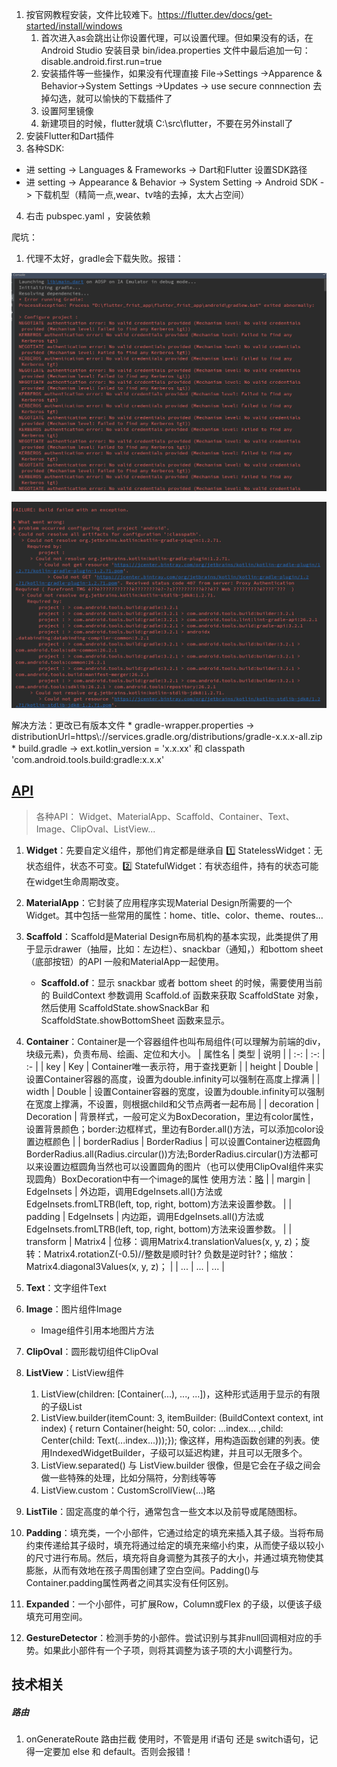 1. 按官网教程安装，文件比较难下。https://flutter.dev/docs/get-started/install/windows
   1. 首次进入as会跳出让你设置代理，可以设置代理。但如果没有的话，在 Android Studio 安装目录 bin/idea.properties 文件中最后追加一句：disable.android.first.run=true
   2. 安装插件等一些操作，如果没有代理直接 File->Settings
  ->Apparence & Behavior->System Settings 
    ->Updates  -> use secure connnection  去掉勾选，就可以愉快的下载插件了
   3. 设置阿里镜像
   4. 新建项目的时候，flutter就填 C:\src\flutter，不要在另外install了
2. 安装Flutter和Dart插件
3. 各种SDK:
  * 进 setting -> Languages & Frameworks -> Dart和Flutter 设置SDK路径
  * 进 setting -> Appearance & Behavior -> System Setting -> Android SDK -> 下载机型（精简一点,wear、tv啥的去掉，太大占空间）

4. 右击 pubspec.yaml ，安装依赖
		



爬坑：
1. 代理不太好，gradle会下载失败。报错：
  <p align="center">
  <img src="https://github.com/jimwong666/FEstart/blob/master/knowledge/flutter/img/flutter_error_1.png" alt="flutter爬坑1">
  </p>
  <p align="center">
  <img src="https://github.com/jimwong666/FEstart/blob/master/knowledge/flutter/img/flutter_error_2.png" alt="flutter爬坑2">
  </p>
  解决方法：更改已有版本文件
  * gradle-wrapper.properties -> distributionUrl=https\://services.gradle.org/distributions/gradle-x.x.x-all.zip 
  * build.gradle -> ext.kotlin_version = 'x.x.xx' 和 classpath 'com.android.tools.build:gradle:x.x.x'


## [API](https://blog.csdn.net/u013600907/article/details/100098082 "flutter-API")
> 各种API： Widget、MaterialApp、Scaffold、Container、Text、Image、ClipOval、ListView...
1. **Widget**：先要自定义组件，那他们肯定都是继承自 1️⃣ StatelessWidget：无状态组件，状态不可变。2️⃣ StatefulWidget：有状态组件，持有的状态可能在widget生命周期改变。
2. **MaterialApp**：它封装了应用程序实现Material Design所需要的一个Widget。其中包括一些常用的属性：home、title、color、theme、routes...
3. **Scaffold**：Scaffold是Material Design布局机构的基本实现，此类提供了用于显示drawer（抽屉，比如：左边栏）、snackbar（通知，）和bottom sheet（底部按钮）的API 一般和MaterialApp一起使用。
   * **Scaffold.of**：显示 snackbar 或者 bottom sheet 的时候，需要使用当前的 BuildContext 参数调用 Scaffold.of 函数来获取 ScaffoldState 对象，然后使用 ScaffoldState.showSnackBar 和 ScaffoldState.showBottomSheet 函数来显示。
4. **Container**：Container是一个容器组件也叫布局组件(可以理解为前端的div，块级元素)，负责布局、绘画、定位和大小。
    | 属性名 | 类型 | 说明 |
    | :-: | :-: | :- |
    | key | Key | Container唯一表示符，用于查找更新 |
    | height | Double | 设置Container容器的高度，设置为double.infinity可以强制在高度上撑满 |
    | width | Double | 设置Container容器的宽度，设置为double.infinity可以强制在宽度上撑满，不设置，则根据child和父节点两者一起布局 |
    | decoration | Decoration | 背景样式，一般可定义为BoxDecoration，里边有color属性，设置背景颜色；border:边框样式，里边有Border.all()方法，可以添加color设置边框颜色 |
    | borderRadius | BorderRadius | 可以设置Container边框圆角BorderRadius.all(Radius.circular())方法;BorderRadius.circular()方法都可以来设置边框圆角当然也可以设置圆角的图片（也可以使用ClipOval组件来实现圆角）BoxDecoration中有一个image的属性 使用方法：[略](https://blog.csdn.net/u013600907/article/details/100098082 "点击查看") |
    | margin | EdgeInsets | 外边距，调用EdgeInsets.all()方法或EdgeInsets.fromLTRB(left, top, right, bottom)方法来设置参数。 |
    | padding | EdgeInsets | 内边距，调用EdgeInsets.all()方法或EdgeInsets.fromLTRB(left, top, right, bottom)方法来设置参数。 |
    | transform | Matrix4 | 位移：调用Matrix4.translationValues(x, y, z)；旋转：Matrix4.rotationZ(-0.5)//整数是顺时针? 负数是逆时针?；缩放：Matrix4.diagonal3Values(x, y, z)； |
    | ... | ... | ... |

5. **Text**：文字组件Text
6. **Image**：图片组件Image
    * Image组件引用本地图片方法
7. **ClipOval**：圆形裁切组件ClipOval
8. **ListView**：ListView组件
   1. ListView(children: <widget>[Container(...), ..., ...])，这种形式适用于显示的有限的子级List <Widget>
   2. ListView.builder(itemCount: 3, itemBuilder: (BuildContext context, int index) { return Container(height: 50, color: ...index... ,child: Center(child: Text(...index...)));}); 像这样，用构造函数创建的列表。使用IndexedWidgetBuilder，子级可以延迟构建，并且可以无限多个。
   3. ListView.separated() 与 ListView.builder 很像，但是它会在子级之间会做一些特殊的处理，比如分隔符，分割线等等
   4. ListView.custom：CustomScrollView(...)略
9. **ListTile**：固定高度的单个行，通常包含一些文本以及前导或尾随图标。
10. **Padding**：填充类，一个小部件，它通过给定的填充来插入其子级。当将布局约束传递给其子级时，填充将通过给定的填充来缩小约束，从而使子级以较小的尺寸进行布局。然后，填充将自身调整为其孩子的大小，并通过填充物使其膨胀，从而有效地在孩子周围创建了空白空间。Padding()与Container.padding属性两者之间其实没有任何区别。
11. **Expanded**：一个小部件，可扩展Row，Column或Flex 的子级，以便该子级填充可用空间。
12. **GestureDetector**：检测手势的小部件。尝试识别与其非null回调相对应的手势。如果此小部件有一个子项，则将其调整为该子项的大小调整行为。




## 技术相关

##### 路由

1. onGenerateRoute 路由拦截 使用时，不管是用 if语句 还是 switch语句，记得一定要加 else 和 default。否则会报错！